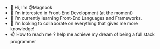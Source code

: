 - 👋 Hi, I’m @Magnook
- 👀 I’m interested in Front-End Development (at the moment)
- 🌱 I’m currently learning Front-End Languages and Frameworks.
- 💞️ I’m looking to collaborate on everything that gives me more knowledge!
- 📫 How to reach me ? help me achieve my dream of being a full stack programmer

<!---
Magnook/Magnook is a ✨ special ✨ repository because its `README.md` (this file) appears on your GitHub profile.
You can click the Preview link to take a look at your changes.
--->
